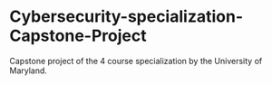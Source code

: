 # Cybersecurity-specialization-Capstone-Project
Capstone project of the 4 course specialization by the University of Maryland.
